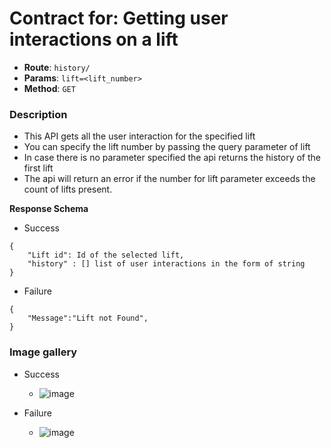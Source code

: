 # Contract for: Getting user interactions on a lift

- **Route**: `history/`
- **Params**: `lift=<lift_number>`
- **Method**: `GET`

### Description

- This API gets all the user interaction for the specified lift
- You can specify the lift number by passing the query parameter of lift
- In case there is no parameter specified the api returns the history of the first lift
- The api will return an error if the number for lift parameter exceeds the count of lifts present.

**Response Schema**

- Success
```
{
    "Lift id": Id of the selected lift,
    "history" : [] list of user interactions in the form of string
}
```

- Failure
```
{
    "Message":"Lift not Found",
}
```

### Image gallery

- Success
  - ![image](https://user-images.githubusercontent.com/57758447/221785253-f6423272-8c4d-413b-9544-2f393660579a.png)

- Failure
  - ![image](https://user-images.githubusercontent.com/57758447/221785211-d54a5a58-8b4f-48fb-86bd-55e75b0f9fca.png)
